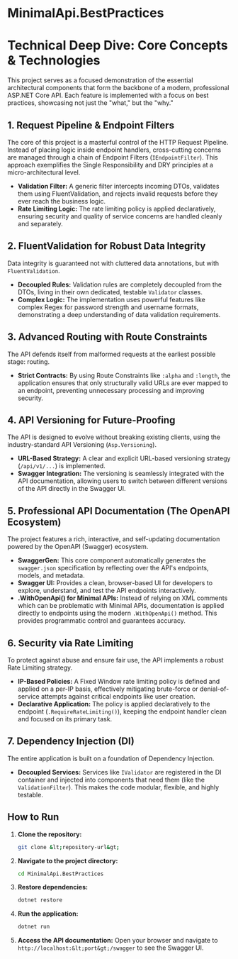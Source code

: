 # MinimalApi.BestPractices
# Technical Deep Dive: Core Concepts & Technologies

This project serves as a focused demonstration of the essential architectural components that form the backbone of a modern, professional ASP.NET Core API. Each feature is implemented with a focus on best practices, showcasing not just the "what," but the "why."

## 1. Request Pipeline & Endpoint Filters

The core of this project is a masterful control of the HTTP Request Pipeline. Instead of placing logic inside endpoint handlers, cross-cutting concerns are managed through a chain of Endpoint Filters (`IEndpointFilter`). This approach exemplifies the Single Responsibility and DRY principles at a micro-architectural level.

*   **Validation Filter:** A generic filter intercepts incoming DTOs, validates them using FluentValidation, and rejects invalid requests before they ever reach the business logic.
*   **Rate Limiting Logic:** The rate limiting policy is applied declaratively, ensuring security and quality of service concerns are handled cleanly and separately.

## 2. FluentValidation for Robust Data Integrity

Data integrity is guaranteed not with cluttered data annotations, but with `FluentValidation`.

*   **Decoupled Rules:** Validation rules are completely decoupled from the DTOs, living in their own dedicated, testable `Validator` classes.
*   **Complex Logic:** The implementation uses powerful features like complex Regex for password strength and username formats, demonstrating a deep understanding of data validation requirements.

## 3. Advanced Routing with Route Constraints

The API defends itself from malformed requests at the earliest possible stage: routing.

*   **Strict Contracts:** By using Route Constraints like `:alpha` and `:length`, the application ensures that only structurally valid URLs are ever mapped to an endpoint, preventing unnecessary processing and improving security.

## 4. API Versioning for Future-Proofing

The API is designed to evolve without breaking existing clients, using the industry-standard API Versioning (`Asp.Versioning`).

*   **URL-Based Strategy:** A clear and explicit URL-based versioning strategy (`/api/v1/...`) is implemented.
*   **Swagger Integration:** The versioning is seamlessly integrated with the API documentation, allowing users to switch between different versions of the API directly in the Swagger UI.

## 5. Professional API Documentation (The OpenAPI Ecosystem)

The project features a rich, interactive, and self-updating documentation powered by the OpenAPI (Swagger) ecosystem.

*   **SwaggerGen:** This core component automatically generates the `swagger.json` specification by reflecting over the API's endpoints, models, and metadata.
*   **Swagger UI:** Provides a clean, browser-based UI for developers to explore, understand, and test the API endpoints interactively.
*   **.WithOpenApi() for Minimal APIs:** Instead of relying on XML comments which can be problematic with Minimal APIs, documentation is applied directly to endpoints using the modern `.WithOpenApi()` method. This provides programmatic control and guarantees accuracy.

## 6. Security via Rate Limiting

To protect against abuse and ensure fair use, the API implements a robust Rate Limiting strategy.

*   **IP-Based Policies:** A Fixed Window rate limiting policy is defined and applied on a per-IP basis, effectively mitigating brute-force or denial-of-service attempts against critical endpoints like user creation.
*   **Declarative Application:** The policy is applied declaratively to the endpoint (`.RequireRateLimiting()`), keeping the endpoint handler clean and focused on its primary task.

## 7. Dependency Injection (DI)

The entire application is built on a foundation of Dependency Injection.

*   **Decoupled Services:** Services like `IValidator` are registered in the DI container and injected into components that need them (like the `ValidationFilter`). This makes the code modular, flexible, and highly testable.
## How to Run

1.  **Clone the repository:**
    ```bash
    git clone &lt;repository-url&gt;
    ```
2.  **Navigate to the project directory:**
    ```bash
    cd MinimalApi.BestPractices
    ```
3.  **Restore dependencies:**
    ```bash
    dotnet restore
    ```
4.  **Run the application:**
    ```bash
    dotnet run
    ```
5.  **Access the API documentation:**
    Open your browser and navigate to `http://localhost:&lt;port&gt;/swagger` to see the Swagger UI.